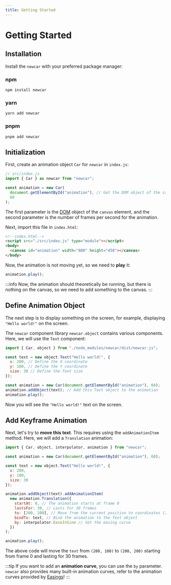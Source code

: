 ```yaml
---
title: Getting Started
---
```


# Getting Started <Badge type="tip" text="^0.3.0" />

## Installation

Install the `newcar` with your preferred package manager:

### npm

```shell
npm install newcar
```

### yarn

```shell
yarn add newcar
```

### pnpm

```shell
pnpm add newcar
```

## Initialization

First, create an animation object `Car` for `newcar` in `index.js`:

```javascript
// src/index.js
import { Car } as newcar from "newcar";

const animation = new Car(
  document.getElementById("animation"), // Get the DOM object of the canvas
  60
);
```

The first parameter is the [DOM](https://developer.mozilla.org/en-US/docs/Web/API/Document_Object_Model/Introduction) object of the `canvas` element, and the second parameter is the number of frames per second for the animation.

Next, import this file in `index.html`:

```html
<!--index.html-->
<script src="./src/index.js" type="module"></script>
<body>
  <canvas id="animation" width="800" height="450"></canvas>
</body>
```

Now, the animation is not moving yet, so we need to **play** it:

```javascript
animation.play();
```

:::info
Now, the animation should theoretically be running, but there is nothing on the canvas, so we need to add something to the canvas.
:::

## Define Animation Object

The next step is to display something on the screen, for example, displaying `"Hello world!"` on the screen.

The `newcar` component library `newcar.object` contains various components. Here, we will use the `Text` component:

```javascript
import { Car, object } from "./node_modules/newcar/dist/newcar.js";

const text = new object.Text("Hello world!", {
  x: 200, // Define the X coordinate
  y: 100, // Define the Y coordinate
  size: 30 // Define the font size
});

const animation = new Car(document.getElementById("animation"), 60);
animation.addObject(text); // Add this Text object to the animation
animation.play();
```

Now you will see the `"Hello world!"` text on the screen.

<!-- ?> For more parameters and more components of Text, please refer to the [Component List](/api/objects/object-all.md) -->

## Add Keyframe Animation

Next, let's try to **move this text**. This requires using the `addAnimationItem` method. Here, we will add a `Translation` animation:

```javascript
import { Car, object, interpolator, animation } from "newcar";

const animation = new Car(document.getElementById("animation"), 60);

const text = new object.Text("Hello world!", {
  x: 200,
  y: 100,
  size: 30
});

animation.addObject(text).addAnimationItem(
  new animation.Translation({
    startAt: 0, // The animation starts at frame 0
    lastsFor: 30, // Lasts for 30 frames
    to: [200, 200], // Move from the current position to coordinates (200, 200)
    bindTo: text, // Bind the animation to the Text object
    by: interpolator.EaseInSine // Set the easing curve
  })
);

animation.play();
```

The above code will move the `text` from `(200, 100)` to `(200, 200)` starting from frame 0 and lasting for 30 frames.

<!-- Animation Demo: <iframe height="500" width="800" src="../../demos/begin"></iframe> -->

:::tip
If you want to add an **animation curve**, you can use the `by` parameter. `newcar` also provides many built-in animation curves, refer to the animation curves provided by [Easings](https://easings.net/)!
:::

<!-- <iframe height="500px" src="https://easings.net/"></iframe> -->

<!-- ?> For more keyframe animations, please refer to the [Animation List](api/animations/animation-all.md) -->
